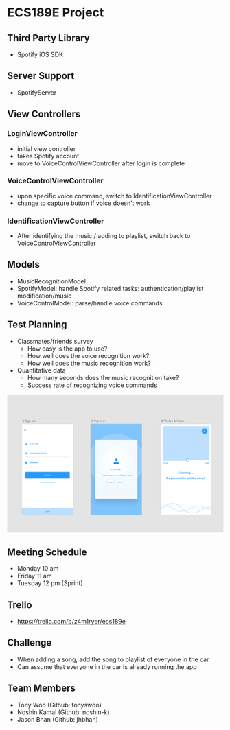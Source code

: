 # ECS189E Project

## Third Party Library
* Spotify iOS SDK

## Server Support
* SpotifyServer

## View Controllers

### LoginViewController
* initial view controller
* takes Spotify account
* move to VoiceControlViewController after login is complete

### VoiceControlViewController
* upon specific voice command, switch to IdentificationViewController
* change to capture button if voice doesn’t work

### IdentificationViewController
* After identifying the music / adding to playlist, switch back to VoiceControlViewController


## Models
* MusicRecognitionModel: 
* SpotifyModel: handle Spotify related tasks: authentication/playlist modification/music 
* VoiceControlModel: parse/handle voice commands

## Test Planning
* Classmates/friends survey
	* How easy is the app to use?
	* How well does the voice recognition work?
	* How well does the music recognition work?
* Quantitative data
	* How many seconds does the music recognition take?
	* Success rate of recognizing voice commands

![screens](https://github.com/ECS189E-GroupTNJ/ECS189EProject/raw/master/screens.png)

## Meeting Schedule
* Monday 10 am
* Friday 11 am
* Tuesday 12 pm (Sprint)

## Trello
* https://trello.com/b/z4m1ryer/ecs189e

## Challenge
* When adding a song, add the song to playlist of everyone in the car
* Can assume that everyone in the car is already running the app

## Team Members
* Tony Woo (Github: tonyswoo)
* Noshin Kamal (Github: noshin-k)
* Jason Bhan (Github: jhbhan)
